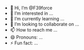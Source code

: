 - 👋 Hi, I’m @F39force
- 👀 I’m interested in ...
- 🌱 I’m currently learning ...
- 💞️ I’m looking to collaborate on ...
- 📫 How to reach me ...
- 😄 Pronouns: ...
- ⚡ Fun fact: ...

<!---
F39force/F39force is a ✨ special ✨ repository because its `README.md` (this file) appears on your GitHub profile.
You can click the Preview link to take a look at your changes.
--->
